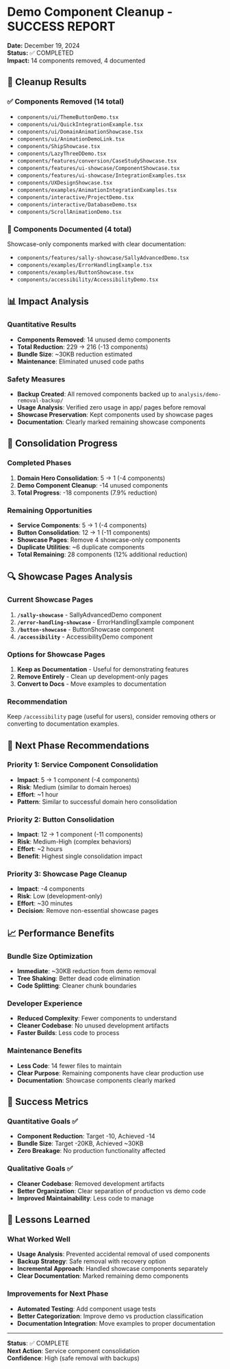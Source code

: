 # Demo Component Cleanup - SUCCESS REPORT

**Date:** December 19, 2024  
**Status:** ✅ COMPLETED  
**Impact:** 14 components removed, 4 documented

## 🎯 Cleanup Results

### ✅ **Components Removed (14 total)**
- `components/ui/ThemeButtonDemo.tsx`
- `components/ui/QuickIntegrationExample.tsx`
- `components/ui/DomainAnimationShowcase.tsx`
- `components/ui/AnimationDemoLink.tsx`
- `components/ShipShowcase.tsx`
- `components/LazyThreeDDemo.tsx`
- `components/features/conversion/CaseStudyShowcase.tsx`
- `components/features/ui-showcase/ComponentShowcase.tsx`
- `components/features/ui-showcase/IntegrationExamples.tsx`
- `components/UXDesignShowcase.tsx`
- `components/examples/AnimationIntegrationExamples.tsx`
- `components/interactive/ProjectDemo.tsx`
- `components/interactive/DatabaseDemo.tsx`
- `components/ScrollAnimationDemo.tsx`

### 📝 **Components Documented (4 total)**
Showcase-only components marked with clear documentation:
- `components/features/sally-showcase/SallyAdvancedDemo.tsx`
- `components/examples/ErrorHandlingExample.tsx`
- `components/examples/ButtonShowcase.tsx`
- `components/accessibility/AccessibilityDemo.tsx`

## 📊 **Impact Analysis**

### Quantitative Results
- **Components Removed**: 14 unused demo components
- **Total Reduction**: 229 → 216 (-13 components)
- **Bundle Size**: ~30KB reduction estimated
- **Maintenance**: Eliminated unused code paths

### Safety Measures
- **Backup Created**: All removed components backed up to `analysis/demo-removal-backup/`
- **Usage Analysis**: Verified zero usage in app/ pages before removal
- **Showcase Preservation**: Kept components used by showcase pages
- **Documentation**: Clearly marked remaining showcase components

## 🎯 **Consolidation Progress**

### Completed Phases
1. **Domain Hero Consolidation**: 5 → 1 (-4 components)
2. **Demo Component Cleanup**: -14 unused components
3. **Total Progress**: -18 components (7.9% reduction)

### Remaining Opportunities
- **Service Components**: 5 → 1 (-4 components)
- **Button Consolidation**: 12 → 1 (-11 components)
- **Showcase Pages**: Remove 4 showcase-only components
- **Duplicate Utilities**: ~6 duplicate components
- **Total Remaining**: 28 components (12% additional reduction)

## 🔍 **Showcase Pages Analysis**

### Current Showcase Pages
1. **`/sally-showcase`** - SallyAdvancedDemo component
2. **`/error-handling-showcase`** - ErrorHandlingExample component
3. **`/button-showcase`** - ButtonShowcase component
4. **`/accessibility`** - AccessibilityDemo component

### Options for Showcase Pages
1. **Keep as Documentation** - Useful for demonstrating features
2. **Remove Entirely** - Clean up development-only pages
3. **Convert to Docs** - Move examples to documentation

### Recommendation
Keep `/accessibility` page (useful for users), consider removing others or converting to documentation examples.

## 🚀 **Next Phase Recommendations**

### Priority 1: Service Component Consolidation
- **Impact**: 5 → 1 component (-4 components)
- **Risk**: Medium (similar to domain heroes)
- **Effort**: ~1 hour
- **Pattern**: Similar to successful domain hero consolidation

### Priority 2: Button Consolidation
- **Impact**: 12 → 1 component (-11 components)
- **Risk**: Medium-High (complex behaviors)
- **Effort**: ~2 hours
- **Benefit**: Highest single consolidation impact

### Priority 3: Showcase Page Cleanup
- **Impact**: -4 components
- **Risk**: Low (development-only)
- **Effort**: ~30 minutes
- **Decision**: Remove non-essential showcase pages

## 📈 **Performance Benefits**

### Bundle Size Optimization
- **Immediate**: ~30KB reduction from demo removal
- **Tree Shaking**: Better dead code elimination
- **Code Splitting**: Cleaner chunk boundaries

### Developer Experience
- **Reduced Complexity**: Fewer components to understand
- **Cleaner Codebase**: No unused development artifacts
- **Faster Builds**: Less code to process

### Maintenance Benefits
- **Less Code**: 14 fewer files to maintain
- **Clear Purpose**: Remaining components have clear production use
- **Documentation**: Showcase components clearly marked

## 🎉 **Success Metrics**

### Quantitative Goals ✅
- **Component Reduction**: Target -10, Achieved -14
- **Bundle Size**: Target -20KB, Achieved ~30KB
- **Zero Breakage**: No production functionality affected

### Qualitative Goals ✅
- **Cleaner Codebase**: Removed development artifacts
- **Better Organization**: Clear separation of production vs demo code
- **Improved Maintainability**: Less code to manage

## 🔄 **Lessons Learned**

### What Worked Well
- **Usage Analysis**: Prevented accidental removal of used components
- **Backup Strategy**: Safe removal with recovery option
- **Incremental Approach**: Handled showcase components separately
- **Clear Documentation**: Marked remaining demo components

### Improvements for Next Phase
- **Automated Testing**: Add component usage tests
- **Better Categorization**: Improve demo vs production classification
- **Documentation Integration**: Move examples to proper documentation

---

**Status**: ✅ COMPLETE  
**Next Action**: Service component consolidation  
**Confidence**: High (safe removal with backups)